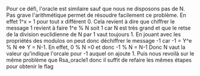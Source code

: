 Pour ce défi, l'oracle est similaire sauf que nous ne disposons pas de N.
Pas grave l'arithmétique permet de résoudre facilement ce problème. En effet 1^x = 1 pour tout x différent 0.
Cela revient à dire que chiffrer le message 1 revient à faire 1^e % N soit 1 car N est très grand et que le retse de la division euclidienne de N par 1 vaut toujours 1.
En jouant avec les propriétés des modulos on peut donc déchiffrer le message -1 car -1 = Y^e % N <=> Y = N-1. En effet, 0 % N =0 et donc -1 % N = N-1
Donc N vaut la valeur qu'indique l'orcale pour -1 auquel on ajoute 1.
Puis nous revoilà sur le même problème que Rsa_oracle1 donc il suffit de refaire les mêmes étapes pour obtenir le flag 